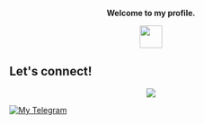 <p align="center"><strong>Welcome to my profile.</strong></p>
<p align="center"><img width="40" src="https://github.githubassets.com/images/mona-whisper.gif"></p>

## Let's connect!
 <p align="center">
  <a href="https://t.me/makorikara"><img src="https://badges.aleen42.com/src/telegram.svg"/>
 
 [![My Telegram](https://badges.aleen42.com/src/telegram.svg)](https://t.me/makorikara)

